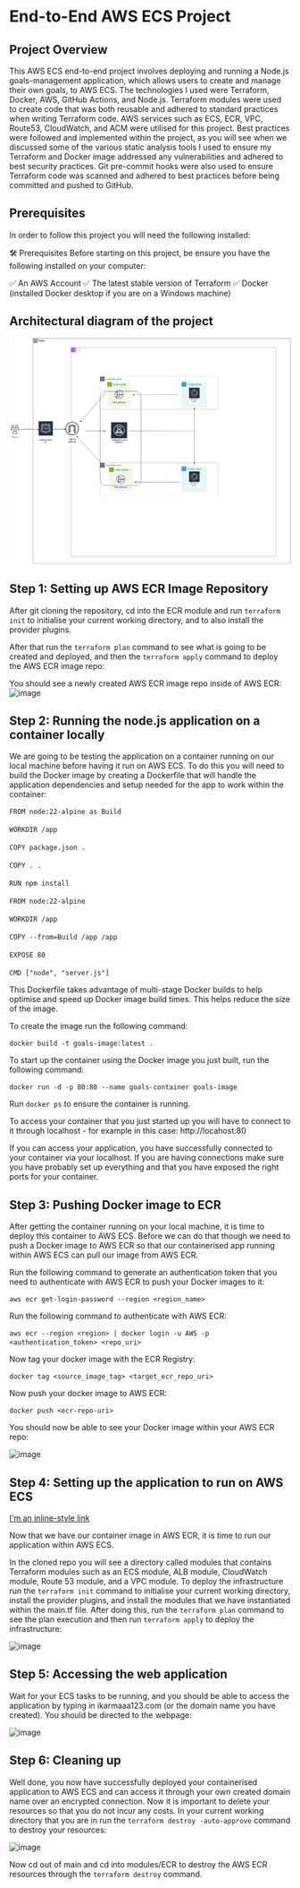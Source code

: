 <h1>End-to-End AWS ECS Project</h1>

<h2> Project Overview </h2>

This AWS ECS end-to-end project involves deploying and running a Node.js goals-management application, which allows users to create and manage their own goals, to AWS ECS. The technologies I used were Terraform, Docker, AWS, GitHub Actions, and Node.js. Terraform modules were used to create code that was both reusable and adhered to standard practices when writing Terraform code. AWS services such as ECS, ECR, VPC, Route53, CloudWatch, and ACM were utilised for this project. Best practices were followed and implemented within the project, as you will see when we discussed some of the various static analysis tools I used to ensure my Terraform and Docker image addressed any vulnerabilities and adhered to best security practices. Git pre-commit hooks were also used to ensure Terraform code was scanned and adhered to best practices before being committed and pushed to GitHub.

<h2> Prerequisites </h2>

In order to follow this project you will need the following installed:

🛠 Prerequisites
Before starting on this project, be ensure you have the following installed on your computer:

✅ An AWS Account
✅ The latest stable version of Terraform
✅ Docker (installed Docker desktop if you are on a Windows machine)

<h2> Architectural diagram of the project </h2>

![Architecture](images/Architecture.drawio.png)

<h2> Step 1: Setting up AWS ECR Image Repository </h2>

After git cloning the repository, cd into the ECR module and run ``` terraform init ``` to initialise your current working directory, and to also install the provider plugins.

After that run the ``` terraform plan ``` command to see what is going to be created and deployed, and then the ``` terraform apply ``` command to deploy the AWS ECR image repo:



You should see a newly created AWS ECR image repo inside of AWS ECR:
![image](https://github.com/user-attachments/assets/619c9afa-f941-4f28-9e81-119306d026fa)

<h2> Step 2: Running the node.js application on a container locally </h2>
We are going to be testing the application on a container running on our local machine before having it run on AWS ECS. To do this you will need to build the Docker image by creating a Dockerfile that will handle the application dependencies and setup needed for the app to work within the container:

```hcl
FROM node:22-alpine as Build

WORKDIR /app

COPY package.json .

COPY . .

RUN npm install

FROM node:22-alpine

WORKDIR /app

COPY --from=Build /app /app

EXPOSE 80

CMD ["node", "server.js"]
```

This Dockerfile takes advantage of multi-stage Docker builds to help optimise and speed up Docker image build times. This helps reduce the size of the image.

To create the image run the following command:

```hcl
docker build -t goals-image:latest .
```

To start up the container using the Docker image you just built, run the following command:

```hcl
docker run -d -p 80:80 --name goals-container goals-image
```

Run `docker ps` to ensure the container is running.

To access your container that you just started up you will have to connect to it through localhost - for example in this case: http://locahost:80

If you can access your application, you have successfully connected to your container via your localhost. If you are having connections make sure you have probably set up everything and that you have exposed the right ports for your container.


<h2> Step 3: Pushing Docker image to ECR </h2>

After getting the container running on your local machine, it is time to deploy this container to AWS ECS. Before we can do that though we need to push a Docker image to AWS ECR so that our containerised app running within AWS ECS can pull our image from AWS ECR.

Run the following command to generate an authentication token that you need to authenticate with AWS ECR to push your Docker images to it:

```hcl
aws ecr get-login-password --region <region_name>
```

Run the following command to authenticate with AWS ECR:

```hcl
aws ecr --region <region> | docker login -u AWS -p <authentication_token> <repo_uri>
```

Now tag your docker image with the ECR Registry:

```hcl
docker tag <source_image_tag> <target_ecr_repo_uri>
```

Now push your docker image to AWS ECR:

```hcl
docker push <ecr-repo-uri>
```

You should now be able to see your Docker image within your AWS ECR repo:

![image](https://github.com/user-attachments/assets/d8442901-b3be-4396-bd29-7bf24e358490)

<h2> Step 4: Setting up the application to run on AWS ECS </h2>

[I'm an inline-style link](https://www.google.com)

Now that we have our container image in AWS ECR, it is time to run our application within AWS ECS.

In the cloned repo you will see a directory called modules  that contains Terraform modules such as an ECS module, ALB module, CloudWatch module, Route 53 module, and a VPC module. To deploy the infrastructure run the ``` terraform init ``` command to initialise your current working directory, install the provider plugins, and install the modules that we have instantiated within the main.tf file. After doing this, run the ```terraform plan``` command to see the plan execution and then run ```terraform apply``` to deploy the infrastructure:

![image](https://github.com/user-attachments/assets/5bf21d8c-9055-43a9-ba69-6ca61810835b)

<h2> Step 5: Accessing the web application </h2>

Wait for your ECS tasks to be running, and you should be able to access the application by typing in ikarmaaa123.com (or the domain name you have created). You should be directed to the webpage:

![image](https://github.com/user-attachments/assets/b12a4bc8-595e-4a1b-baa0-8fffc77aad1f)

<h2> Step 6: Cleaning up </h2>

Well done, you now have successfully deployed your containerised application to AWS ECS and can access it through your own created domain name over an encrypted connection. Now it is important to delete your resources so that you do not incur any costs. In your current working directory that you are in run the ``` terraform destroy -auto-approve ``` command to destroy your resources:

![image](https://github.com/user-attachments/assets/b742e748-95b3-4599-9988-5304dce1f55f)

Now cd out of main and cd into modules/ECR to destroy the AWS ECR resources through the ```terraform destroy``` command.


